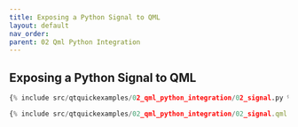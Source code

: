 ```yaml
---
title: Exposing a Python Signal to QML
layout: default
nav_order: 
parent: 02 Qml Python Integration
---
```


## Exposing a Python Signal to QML

```python
{% include src/qtquickexamples/02_qml_python_integration/02_signal.py %}
```

```qml
{% include src/qtquickexamples/02_qml_python_integration/02_signal.qml %}
```